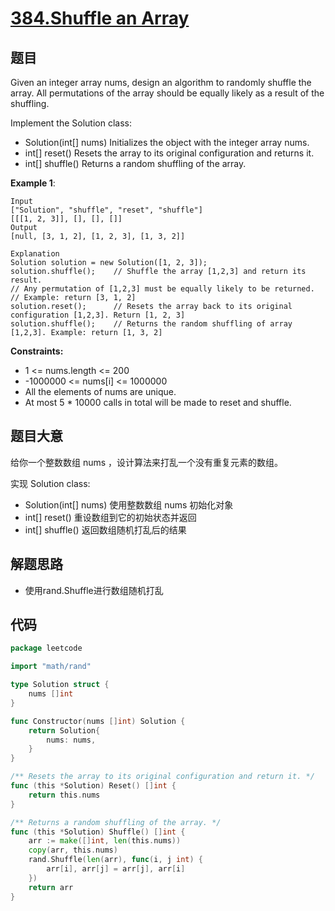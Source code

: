 # [384.Shuffle an Array](https://leetcode-cn.com/problems/shuffle-an-array/)

## 题目

Given an integer array nums, design an algorithm to randomly shuffle the array. All permutations of the array should be equally likely as a result of the shuffling.

Implement the Solution class:

- Solution(int[] nums) Initializes the object with the integer array nums.
- int[] reset() Resets the array to its original configuration and returns it.
- int[] shuffle() Returns a random shuffling of the array.

**Example 1**:

    Input
    ["Solution", "shuffle", "reset", "shuffle"]
    [[[1, 2, 3]], [], [], []]
    Output
    [null, [3, 1, 2], [1, 2, 3], [1, 3, 2]]

    Explanation
    Solution solution = new Solution([1, 2, 3]);
    solution.shuffle();    // Shuffle the array [1,2,3] and return its result.
    // Any permutation of [1,2,3] must be equally likely to be returned.
    // Example: return [3, 1, 2]
    solution.reset();      // Resets the array back to its original configuration [1,2,3]. Return [1, 2, 3]
    solution.shuffle();    // Returns the random shuffling of array [1,2,3]. Example: return [1, 3, 2]

**Constraints:**

- 1 <= nums.length <= 200
- -1000000 <= nums[i] <= 1000000
- All the elements of nums are unique.
- At most 5 * 10000 calls in total will be made to reset and shuffle.

## 题目大意

给你一个整数数组 nums ，设计算法来打乱一个没有重复元素的数组。

实现 Solution class:

- Solution(int[] nums) 使用整数数组 nums 初始化对象
- int[] reset() 重设数组到它的初始状态并返回
- int[] shuffle() 返回数组随机打乱后的结果

## 解题思路

- 使用rand.Shuffle进行数组随机打乱

## 代码

```go
package leetcode

import "math/rand"

type Solution struct {
	nums []int
}

func Constructor(nums []int) Solution {
	return Solution{
		nums: nums,
	}
}

/** Resets the array to its original configuration and return it. */
func (this *Solution) Reset() []int {
	return this.nums
}

/** Returns a random shuffling of the array. */
func (this *Solution) Shuffle() []int {
	arr := make([]int, len(this.nums))
	copy(arr, this.nums)
	rand.Shuffle(len(arr), func(i, j int) {
		arr[i], arr[j] = arr[j], arr[i]
	})
	return arr
}
```
